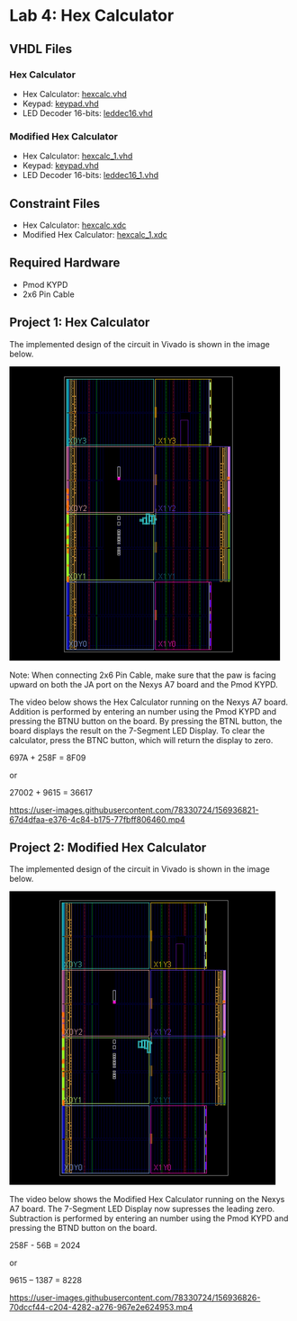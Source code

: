 # Lab 4: Hex Calculator

## VHDL Files
### Hex Calculator
* Hex Calculator: [hexcalc.vhd](./hexcalc.vhd)
* Keypad: [keypad.vhd](./keypad.vhd)
* LED Decoder 16-bits: [leddec16.vhd](./leddec16.vhd)
### Modified Hex Calculator
* Hex Calculator: [hexcalc_1.vhd](./hexcalc_1.vhd)
* Keypad: [keypad.vhd](./keypad.vhd)
* LED Decoder 16-bits: [leddec16_1.vhd](./leddec16_1.vhd)
## Constraint Files
* Hex Calculator: [hexcalc.xdc](./hexcalc.xdc)
* Modified Hex Calculator: [hexcalc_1.xdc](./hexcalc_1.xdc)
## Required Hardware
* Pmod KYPD
* 2x6 Pin Cable

## Project 1: Hex Calculator
The implemented design of the circuit in Vivado is shown in the image below.

![This is an image](https://github.com/Arif12467/Digital-System-Design-AIA/blob/92850a7b7a2de9e637cb636f0f7146dfc14e7d1f/Assignment-6/implemented_design.png)

Note: When connecting 2x6 Pin Cable, make sure that the paw is facing upward on both the JA port on the Nexys A7 board and the Pmod KYPD.

The video below shows the Hex Calculator running on the Nexys A7 board. Addition is performed by entering an number using the Pmod KYPD and pressing the BTNU button on the board. By pressing the BTNL button, the board displays the result on the 7-Segment LED Display. To clear the calculator, press the BTNC button, which will return the display to zero.

697A + 258F = 8F09

or

27002 + 9615 = 36617

https://user-images.githubusercontent.com/78330724/156936821-67d4dfaa-e376-4c84-b175-77fbff806460.mp4



## Project 2: Modified Hex Calculator
The implemented design of the circuit in Vivado is shown in the image below.

![This is an image](https://github.com/Arif12467/Digital-System-Design-AIA/blob/92850a7b7a2de9e637cb636f0f7146dfc14e7d1f/Assignment-6/implemented_design_1.png)

The video below shows the Modified Hex Calculator running on the Nexys A7 board. The 7-Segment LED Display now supresses the leading zero. Subtraction is performed by entering an number using the Pmod KYPD and pressing the BTND button on the board.

258F - 56B = 2024

or

9615 – 1387 = 8228

https://user-images.githubusercontent.com/78330724/156936826-70dccf44-c204-4282-a276-967e2e624953.mp4

